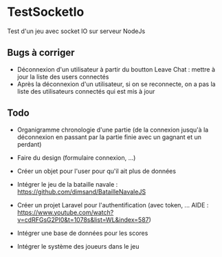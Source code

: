 # TestSocketIo
Test d'un jeu avec socket IO sur serveur NodeJs

## Bugs à corriger
- Déconnexion d'un utilisateur à partir du boutton Leave Chat : mettre à jour la liste des users connectés
- Après la déconnexion d'un utilisateur, si on se reconnecte, on a pas la liste des utilisateurs connectés qui est mis à jour

## Todo
- Organigramme chronologie d'une partie (de la connexion jusqu'à la déconnexion en passant par la partie finie avec un gagnant et un perdant)
- Faire du design (formulaire connexion, ...)
- Créer un objet pour l'user pour qu'il ait plus de données
- Intégrer le jeu de la bataille navale : https://github.com/dimsand/BatailleNavaleJS

- Créer un projet Laravel pour l'authentification (avec token, ... AIDE : https://www.youtube.com/watch?v=cdRFGsG2PI0&t=1078s&list=WL&index=587)

- Intégrer une base de données pour les scores

- Intégrer le système des joueurs dans le jeu